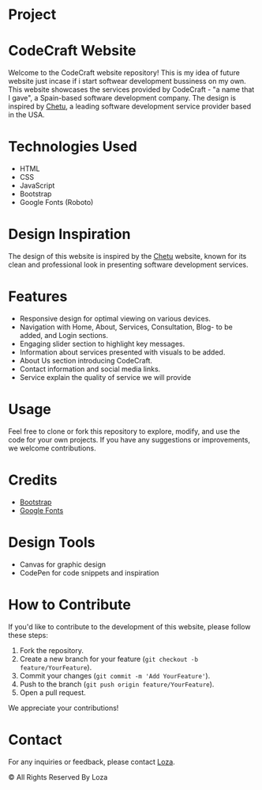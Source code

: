 # Project
# CodeCraft Website

Welcome to the CodeCraft website repository! This is my idea of future website just incase if i start softwear development bussiness on my own. This website showcases the services provided by CodeCraft - "a name that I gave", a Spain-based software development company. The design is inspired by [Chetu](https://www.chetu.com/), a leading software development service provider based in the USA.

# Technologies Used

- HTML
- CSS
- JavaScript
- Bootstrap
- Google Fonts (Roboto)

# Design Inspiration

The design of this website is inspired by the [Chetu](https://www.chetu.com/) website, known for its clean and professional look in presenting software development services.

# Features

- Responsive design for optimal viewing on various devices.
- Navigation with Home, About, Services, Consultation, Blog- to be added, and Login sections.
- Engaging slider section to highlight key messages.
- Information about services presented with visuals to be added.
- About Us section introducing CodeCraft.
- Contact information and social media links.
- Service explain the quality of service we will provide 


# Usage

Feel free to clone or fork this repository to explore, modify, and use the code for your own projects. If you have any suggestions or improvements, we welcome contributions.

# Credits

- [Bootstrap](https://getbootstrap.com/)
- [Google Fonts](https://fonts.google.com/)

# Design Tools

- Canvas for graphic design
- CodePen for code snippets and inspiration

# How to Contribute

If you'd like to contribute to the development of this website, please follow these steps:

1. Fork the repository.
2. Create a new branch for your feature (`git checkout -b feature/YourFeature`).
3. Commit your changes (`git commit -m 'Add YourFeature'`).
4. Push to the branch (`git push origin feature/YourFeature`).
5. Open a pull request.

We appreciate your contributions!

# Contact

For any inquiries or feedback, please contact [Loza](mailto:lozatmamo@gmail.com).

&copy; <span id="displayYear"></span> All Rights Reserved By Loza
